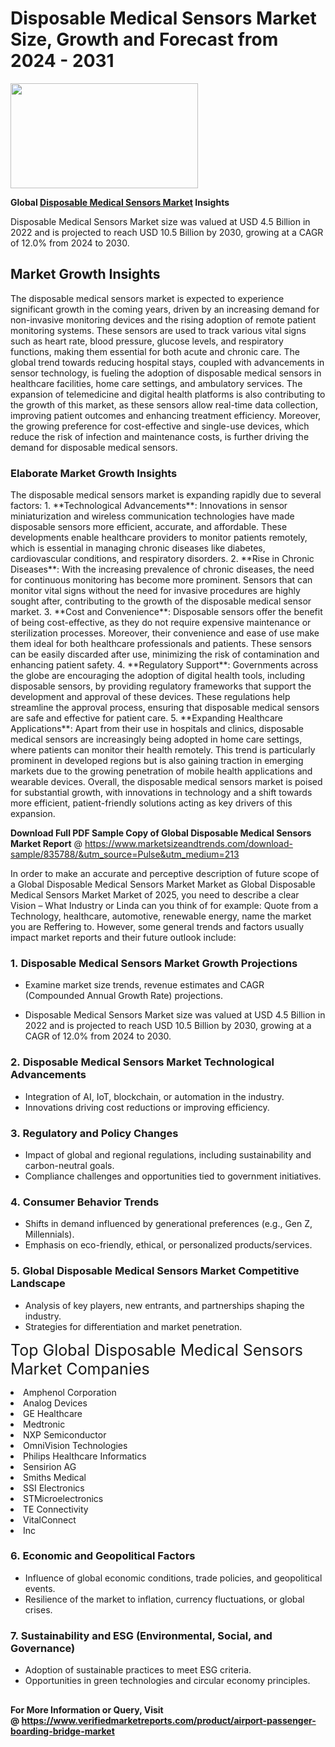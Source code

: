 <H1>Disposable Medical Sensors Market Size, Growth and Forecast from 2024 - 2031</H1><img class="aligncenter size-medium wp-image-584254" src="https://thirdeyenews.in/wp-content/uploads/2024/09/Global-Market-Research-300x168.jpeg" alt="" width="300" height="168" /><p><strong>Global&nbsp;<a href="https://www.marketsizeandtrends.com/download-sample/835788/&amp;utm_source=Pulse&amp;utm_medium=213">Disposable Medical Sensors Market</a> Insights</strong></p><p>Disposable Medical Sensors Market size was valued at USD 4.5 Billion in 2022 and is projected to reach USD 10.5 Billion by 2030, growing at a CAGR of 12.0% from 2024 to 2030.</p><p><h2>Market Growth Insights</h2> The disposable medical sensors market is expected to experience significant growth in the coming years, driven by an increasing demand for non-invasive monitoring devices and the rising adoption of remote patient monitoring systems. These sensors are used to track various vital signs such as heart rate, blood pressure, glucose levels, and respiratory functions, making them essential for both acute and chronic care. The global trend towards reducing hospital stays, coupled with advancements in sensor technology, is fueling the adoption of disposable medical sensors in healthcare facilities, home care settings, and ambulatory services. The expansion of telemedicine and digital health platforms is also contributing to the growth of this market, as these sensors allow real-time data collection, improving patient outcomes and enhancing treatment efficiency. Moreover, the growing preference for cost-effective and single-use devices, which reduce the risk of infection and maintenance costs, is further driving the demand for disposable medical sensors. <h3>Elaborate Market Growth Insights</h3> The disposable medical sensors market is expanding rapidly due to several factors: 1. **Technological Advancements**: Innovations in sensor miniaturization and wireless communication technologies have made disposable sensors more efficient, accurate, and affordable. These developments enable healthcare providers to monitor patients remotely, which is essential in managing chronic diseases like diabetes, cardiovascular conditions, and respiratory disorders. 2. **Rise in Chronic Diseases**: With the increasing prevalence of chronic diseases, the need for continuous monitoring has become more prominent. Sensors that can monitor vital signs without the need for invasive procedures are highly sought after, contributing to the growth of the disposable medical sensor market. 3. **Cost and Convenience**: Disposable sensors offer the benefit of being cost-effective, as they do not require expensive maintenance or sterilization processes. Moreover, their convenience and ease of use make them ideal for both healthcare professionals and patients. These sensors can be easily discarded after use, minimizing the risk of contamination and enhancing patient safety. 4. **Regulatory Support**: Governments across the globe are encouraging the adoption of digital health tools, including disposable sensors, by providing regulatory frameworks that support the development and approval of these devices. These regulations help streamline the approval process, ensuring that disposable medical sensors are safe and effective for patient care. 5. **Expanding Healthcare Applications**: Apart from their use in hospitals and clinics, disposable medical sensors are increasingly being adopted in home care settings, where patients can monitor their health remotely. This trend is particularly prominent in developed regions but is also gaining traction in emerging markets due to the growing penetration of mobile health applications and wearable devices. Overall, the disposable medical sensors market is poised for substantial growth, with innovations in technology and a shift towards more efficient, patient-friendly solutions acting as key drivers of this expansion. </p><p><span class=""><strong>Download Full PDF Sample Copy of Global Disposable Medical Sensors Market Report</strong> @ <a href="https://www.marketsizeandtrends.com/download-sample/835788/&amp;utm_source=Pulse&amp;utm_medium=213" target="_blank">https://www.marketsizeandtrends.com/download-sample/835788/&amp;utm_source=Pulse&amp;utm_medium=213</a></span></p><p>In order to make an accurate and perceptive description of future scope of a Global&nbsp;Disposable Medical Sensors Market Market as Global&nbsp;Disposable Medical Sensors Market Market of 2025, you need to describe a clear Vision &ndash; What Industry or Linda can you think of for example: Quote from a Technology, healthcare, automotive, renewable energy, name the market you are Reffering to. However, some general trends and factors usually impact market reports and their future outlook include:</p><h3>1.&nbsp;<strong>Disposable Medical Sensors Market Growth Projections</strong></h3><ul><li>Examine market size trends, revenue estimates and CAGR (Compounded Annual Growth Rate) projections.</li><li><p>Disposable Medical Sensors Market size was valued at USD 4.5 Billion in 2022 and is projected to reach USD 10.5 Billion by 2030, growing at a CAGR of 12.0% from 2024 to 2030.</p></li></ul><h3>2.&nbsp;<strong>Disposable Medical Sensors Market Technological Advancements</strong></h3><ul><li>Integration of AI, IoT, blockchain, or automation in the industry.</li><li>Innovations driving cost reductions or improving efficiency.</li></ul><h3>3.&nbsp;<strong>Regulatory and Policy Changes</strong></h3><ul><li>Impact of global and regional regulations, including sustainability and carbon-neutral goals.</li><li>Compliance challenges and opportunities tied to government initiatives.</li></ul><h3>4.&nbsp;<strong>Consumer Behavior Trends</strong></h3><ul><li>Shifts in demand influenced by generational preferences (e.g., Gen Z, Millennials).</li><li>Emphasis on eco-friendly, ethical, or personalized products/services.</li></ul><h3>5.&nbsp;<strong>Global Disposable Medical Sensors Market Competitive Landscape</strong></h3><ul><li>Analysis of key players, new entrants, and partnerships shaping the industry.</li><li>Strategies for differentiation and market penetration.</li></ul><p data-pm-slice="1 1 []"><span style="color: inherit; font-family: inherit; font-size: 25px;">Top Global Disposable Medical Sensors Market Companies</span></p><div class="" data-test-id=""><p><li>Amphenol Corporation</li><li> Analog Devices</li><li> GE Healthcare</li><li> Medtronic</li><li> NXP Semiconductor</li><li> OmniVision Technologies</li><li> Philips Healthcare Informatics</li><li> Sensirion AG</li><li> Smiths Medical</li><li> SSI Electronics</li><li> STMicroelectronics</li><li> TE Connectivity</li><li> VitalConnect</li><li> Inc</li></p></div><h3>6.&nbsp;<strong>Economic and Geopolitical Factors</strong></h3><ul><li>Influence of global economic conditions, trade policies, and geopolitical events.</li><li>Resilience of the market to inflation, currency fluctuations, or global crises.</li></ul><h3>7.&nbsp;<strong>Sustainability and ESG (Environmental, Social, and Governance)</strong></h3><ul><li>Adoption of sustainable practices to meet ESG criteria.</li><li>Opportunities in green technologies and circular economy principles.</li></ul><h2><strong style="font-size: 14px;">For More Information or Query, Visit @&nbsp;</strong><a style="background-color: #ffffff; font-size: 14px;" href="https://www.marketsizeandtrends.com/report/disposable-medical-sensors-market/" target="_blank">https://www.verifiedmarketreports.com/product/airport-passenger-boarding-bridge-market</a></h2>
